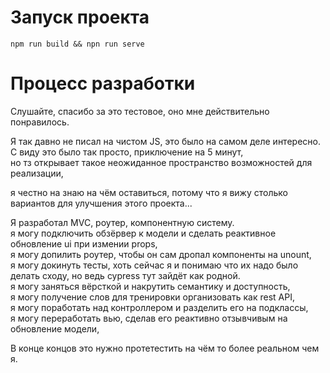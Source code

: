 # Запуск проекта
`npm run build && npn run serve`

# Процесс разработки
Слушайте, спасибо за это тестовое, оно мне действительно понравилось.  

Я так давно не писал на чистом JS, это было на самом деле интересно.  
С виду это было так просто, приключение на 5 минут,  
но тз открывает такое неожиданное пространство возможностей для реализации,  

я честно на знаю на чём оставиться, потому что я вижу столько вариантов для улучшения этого проекта...    

Я разработал MVC, роутер, компонентную систему.  
я могу подключить обзёрвер к модели и сделать реактивное обновление ui при измении props,  
я могу допилить роутер, чтобы он сам дропал компоненты на unount,  
я могу докинуть тесты, хоть сейчас я и понимаю что их надо было делать сходу, но ведь cypress тут зайдёт как родной.  
я могу заняться вёрсткой и накрутить семантику и доступность,  
я могу получение слов для тренировки организовать как rest API,  
я могу поработать над контроллером и разделить его на подклассы,  
я могу переработать вью, сделав его реактивно отзывчивым на обновление модели,  

В конце концов это нужно протетестить на чём то более реальном чем я.
